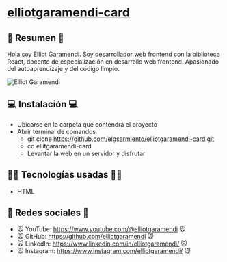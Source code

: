 # [elliotgaramendi-card](https://github.com/elgsarmiento/elliotgaramendi-card) 

## 📜 Resumen 📜
Hola soy Elliot Garamendi. Soy desarrollador web frontend con la biblioteca React, docente de especialización en desarrollo web frontend. Apasionado del autoaprendizaje y del código limpio.

![Elliot Garamendi](https://i.postimg.cc/MpK0Zjyx/elliot-garamendi-hero.webp)

## 💻 Instalación 💻
- Ubicarse en la carpeta que contendrá el proyecto
- Abrir terminal de comandos
    - git clone https://github.com/elgsarmiento/elliotgaramendi-card.git
    - cd ellitgaramendi-card
    - Levantar la web en un servidor y disfrutar

## 👨‍💻 Tecnologías usadas 👨‍💻
- HTML

## 🤗 Redes sociales 🤗
- 🐭 YouTube: https://www.youtube.com/@elliotgaramendi 🐭
- 🐭 GitHub: https://github.com/elliotgaramendi 🐭
- 🐭 LinkedIn: https://www.linkedin.com/in/elliotgaramendi/ 🐭
- 🐭 Instagram: https://www.instagram.com/elliotgaramendi/ 🐭